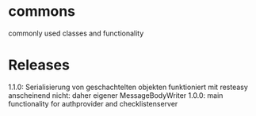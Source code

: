 # commons
commonly used classes and functionality

# Releases

1.1.0: Serialisierung von geschachtelten objekten funktioniert mit resteasy anscheinend nicht: daher eigener MessageBodyWriter
1.0.0: main functionality for authprovider and checklistenserver

